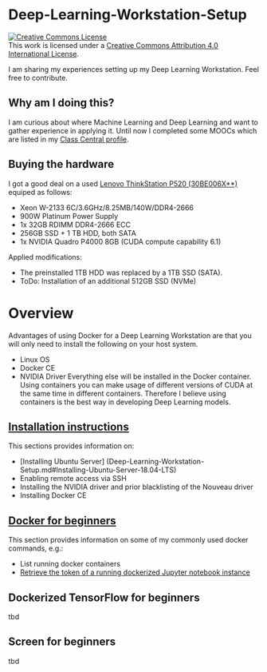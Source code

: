 # Deep-Learning-Workstation-Setup
<a rel="license" href="http://creativecommons.org/licenses/by/4.0/"><img alt="Creative Commons License" style="border-width:0" src="https://i.creativecommons.org/l/by/4.0/80x15.png" /></a><br />This work is licensed under a <a rel="license" href="http://creativecommons.org/licenses/by/4.0/">Creative Commons Attribution 4.0 International License</a>.

I am sharing my experiences setting up my Deep Learning Workstation. Feel free to contribute.

## Why am I doing this?
I am curious about where Machine Learning and Deep Learning and want to gather experience in applying it. Until now I completed some MOOCs which are listed in my [Class Central profile](https://www.classcentral.com/u/1246063).

## Buying the hardware
I got a good deal on a used [Lenovo ThinkStation P520 (30BE006X**)](https://psref.lenovo.com/Detail/ThinkStation/ThinkStation_P520?M=30BE006XGE) equiped as follows:
  * Xeon W-2133 6C/3.6GHz/8.25MB/140W/DDR4-2666
  * 900W Platinum Power Supply
  * 1x 32GB RDIMM DDR4-2666 ECC
  * 256GB SSD + 1 TB HDD, both SATA
  * 1x NVIDIA Quadro P4000 8GB (CUDA compute capability 6.1)

Applied modifications:
* The preinstalled 1TB HDD was replaced by a 1TB SSD (SATA).
* ToDo: Installation of an additional 512GB SSD (NVMe)

# Overview
Advantages of using Docker for a Deep Learning Workstation are that you will only need to install the following on your host system. 
* Linux OS
* Docker CE
* NVIDIA Driver
Everything else will be installed in the Docker container. Using containers you can make usage of different versions of CUDA at the same time in different containers. Therefore I believe using containers is the best way in developing Deep Learning models.

## [Installation instructions](InstallationInstructions.md)
This sections provides information on:
* [Installing Ubuntu Server] (Deep-Learning-Workstation-Setup.md#Installing-Ubuntu-Server-18.04-LTS)
* Enabling remote access via SSH
* Installing the NVIDIA driver and prior blacklisting of the Nouveau driver
* Installing Docker CE

## [Docker for beginners](Docker-for-Beginners.md)
This section provides information on some of my commonly used docker commands, e.g.:
* List running docker containers
* [Retrieve the token of a running dockerized Jupyter notebook instance](Docker-for-Beginners.md#retrieving-the-token-of-a-running-dockerized-jupyter-notebook-instance)

## Dockerized TensorFlow for beginners
tbd

## Screen for beginners
tbd

